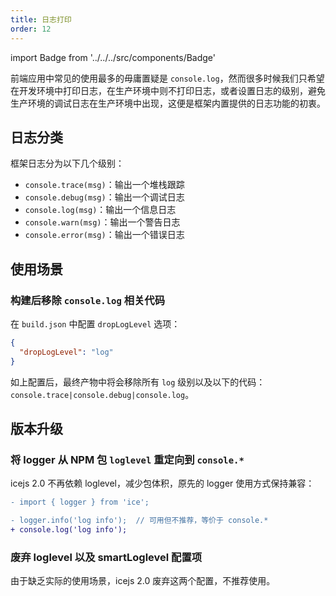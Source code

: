 ```yaml
---
title: 日志打印
order: 12
---
```


import Badge from '../../../src/components/Badge'

前端应用中常见的使用最多的毋庸置疑是 `console.log`，然而很多时候我们只希望在开发环境中打印日志，在生产环境中则不打印日志，或者设置日志的级别，避免生产环境的调试日志在生产环境中出现，这便是框架内置提供的日志功能的初衷。

## 日志分类

框架日志分为以下几个级别：

* `console.trace(msg)`：输出一个堆栈跟踪
* `console.debug(msg)`：输出一个调试日志
* `console.log(msg)`：输出一个信息日志
* `console.warn(msg)`：输出一个警告日志
* `console.error(msg)`：输出一个错误日志

## 使用场景

### 构建后移除 `console.log` 相关代码 <Badge text="2.0.0" />

在 `build.json` 中配置 `dropLogLevel` 选项：

```json
{
  "dropLogLevel": "log"
}
```

如上配置后，最终产物中将会移除所有 `log` 级别以及以下的代码：`console.trace|console.debug|console.log`。

## 版本升级

### 将 logger 从 NPM 包 `loglevel` 重定向到 `console.*`

icejs 2.0 不再依赖 loglevel，减少包体积，原先的 logger 使用方式保持兼容：

```diff
- import { logger } from 'ice';

- logger.info('log info');  // 可用但不推荐，等价于 console.*
+ console.log('log info');
```

### 废弃 loglevel 以及 smartLoglevel 配置项

由于缺乏实际的使用场景，icejs 2.0 废弃这两个配置，不推荐使用。